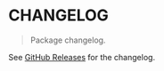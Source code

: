 # CHANGELOG

> Package changelog.

See [GitHub Releases](https://github.com/stdlib-js/random-array-mt19937/releases) for the changelog.
